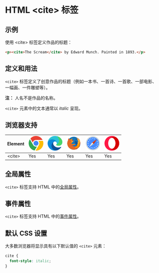 HTML \<cite> 标签
===

## 示例

使用 \<cite> 标签定义作品的标题：

```html idoc:preview
<p><cite>The Scream</cite> by Edward Munch. Painted in 1893.</p>
```
## 定义和用法

`<cite>` 标签定义了创意作品的标题（例如一本书、一首诗、一首歌、一部电影、一幅画、一件雕塑等）。

**注：** 人名不是作品的名称。

`<cite>` 元素中的文本通常以 *italic* 呈现。

## 浏览器支持

| Element  | ![chrome][1] | ![edge][2] | ![firefox][3] | ![safari][4] | ![opera][5] |
| --------- | --- | --- | --- | --- | --- |
| \<cite> | Yes | Yes | Yes | Yes | Yes |

## 全局属性

`<cite>` 标签支持 HTML 中的[全局属性](../reference/standardattributes.md)。

## 事件属性

`<cite>` 标签支持 HTML 中的[事件属性](../reference/eventattributes.md)。

## 默认 CSS 设置

大多数浏览器将显示具有以下默认值的 `<cite>` 元素：

```css
cite {
  font-style: italic;
}
```

[1]: ../assets/chrome.svg
[2]: ../assets/edge.svg
[3]: ../assets/firefox.svg
[4]: ../assets/safari.svg
[5]: ../assets/opera.svg